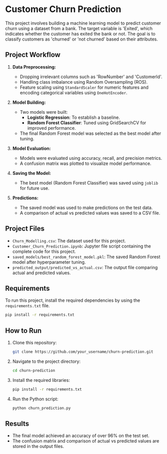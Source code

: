 
# Customer Churn Prediction

This project involves building a machine learning model to predict customer churn using a dataset from a bank. The target variable is 'Exited', which indicates whether the customer has exited the bank or not. The goal is to classify customers as 'churned' or 'not churned' based on their attributes.

## Project Workflow

1. **Data Preprocessing:**
   - Dropping irrelevant columns such as 'RowNumber' and 'CustomerId'.
   - Handling class imbalance using Random Oversampling (ROS).
   - Feature scaling using `StandardScaler` for numeric features and encoding categorical variables using `OneHotEncoder`.

2. **Model Building:**
   - Two models were built:
     - **Logistic Regression**: To establish a baseline.
     - **Random Forest Classifier**: Tuned using GridSearchCV for improved performance.
   - The final Random Forest model was selected as the best model after tuning.

3. **Model Evaluation:**
   - Models were evaluated using accuracy, recall, and precision metrics.
   - A confusion matrix was plotted to visualize model performance.

4. **Saving the Model:**
   - The best model (Random Forest Classifier) was saved using `joblib` for future use.

5. **Predictions:**
   - The saved model was used to make predictions on the test data.
   - A comparison of actual vs predicted values was saved to a CSV file.

## Project Files
- `Churn_Modelling.csv`: The dataset used for this project.
- `Customer_Churn_Prediction.ipynb`: Jupyter file script containing the complete code for this project.
- `saved_models/best_random_forest_model.pkl`: The saved Random Forest model after hyperparameter tuning.
- `predicted_output/predicted_vs_actual.csv`: The output file comparing actual and predicted values.

## Requirements

To run this project, install the required dependencies by using the `requirements.txt` file.

```bash
pip install -r requirements.txt
```

## How to Run

1. Clone this repository:
   ```bash
   git clone https://github.com/your_username/churn-prediction.git
   ```
2. Navigate to the project directory:
   ```bash
   cd churn-prediction
   ```
3. Install the required libraries:
   ```bash
   pip install -r requirements.txt
   ```
4. Run the Python script:
   ```bash
   python churn_prediction.py
   ```

## Results
- The final model achieved an accuracy of over 96% on the test set.
- The confusion matrix and comparison of actual vs predicted values are stored in the output files.

